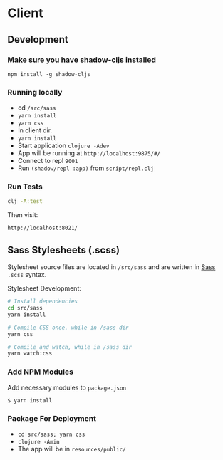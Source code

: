 # Client

## Development

### Make sure you have shadow-cljs installed

```
npm install -g shadow-cljs
```

### Running locally

* cd `/src/sass`
* `yarn install`
* `yarn css`
* In client dir.
* `yarn install`
* Start application `clojure -Adev`
* App will be running at `http://localhost:9875/#/`
* Connect to repl `9001`
* Run `(shadow/repl :app)` from `script/repl.clj`

### Run Tests

``` sh
clj -A:test
```

Then visit:

`http://localhost:8021/`


## Sass Stylesheets (.scss)

Stylesheet source files are located in `/src/sass` and are written in [Sass](http://sass-lang.com/) `.scss` syntax.

Stylesheet Development:

``` sh
# Install dependencies
cd src/sass
yarn install

# Compile CSS once, while in /sass dir
yarn css

# Compile and watch, while in /sass dir
yarn watch:css
```

### Add NPM Modules

Add necessary modules to `package.json`

`$ yarn install`

### Package For Deployment

* `cd src/sass; yarn css`
* `clojure -Amin`
* The app will be in `resources/public/`

